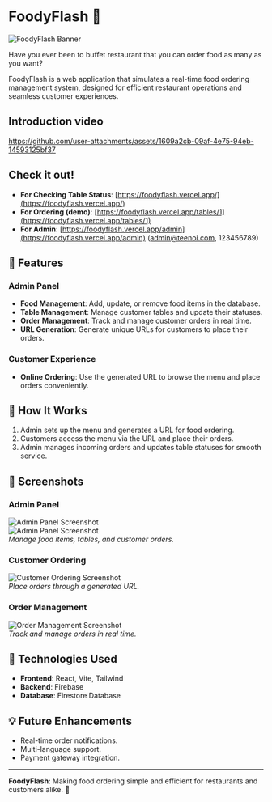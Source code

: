 # FoodyFlash 🍴

![FoodyFlash Banner](https://i.ibb.co/W5sD6xQ/foodyflashlogo.png)  

Have you ever been to buffet restaurant that you can order food as many as you want? 

FoodyFlash is a web application that simulates a real-time food ordering management system, designed for efficient restaurant operations and seamless customer experiences.
## Introduction video
https://github.com/user-attachments/assets/1609a2cb-09af-4e75-94eb-14593125bf37

## Check it out! 
- **For Checking Table Status**: [https://foodyflash.vercel.app/](https://foodyflash.vercel.app/)  
- **For Ordering (demo)**: [https://foodyflash.vercel.app/tables/1](https://foodyflash.vercel.app/tables/1)  
- **For Admin**: [https://foodyflash.vercel.app/admin](https://foodyflash.vercel.app/admin) (admin@teenoi.com, 123456789)

## 🌟 Features

### Admin Panel
- **Food Management**: Add, update, or remove food items in the database.
- **Table Management**: Manage customer tables and update their statuses.
- **Order Management**: Track and manage customer orders in real time.
- **URL Generation**: Generate unique URLs for customers to place their orders.

### Customer Experience
- **Online Ordering**: Use the generated URL to browse the menu and place orders conveniently.

## 🚀 How It Works
1. Admin sets up the menu and generates a URL for food ordering.
2. Customers access the menu via the URL and place their orders.
3. Admin manages incoming orders and updates table statuses for smooth service.

## 📸 Screenshots
### Admin Panel
![Admin Panel Screenshot](https://i.ibb.co/TTdvRfJ/Screenshot-2024-12-06-034936.png)  
![Admin Panel Screenshot](https://i.ibb.co/XDh2q3P/Screenshot-2024-12-06-144415.png)  
*Manage food items, tables, and customer orders.*

### Customer Ordering
![Customer Ordering Screenshot](https://i.ibb.co/ZSSHXdR/Screenshot-2024-12-06-161249.png)  
*Place orders through a generated URL.*

### Order Management
![Order Management Screenshot](https://i.ibb.co/2cfGT3H/Screenshot-2024-12-06-034921.png)  
*Track and manage orders in real time.*

## 🔧 Technologies Used
- **Frontend**: React, Vite, Tailwind
- **Backend**: Firebase
- **Database**: Firestore Database

## 💡 Future Enhancements
- Real-time order notifications.
- Multi-language support.
- Payment gateway integration.

---

**FoodyFlash**: Making food ordering simple and efficient for restaurants and customers alike. 🎉
